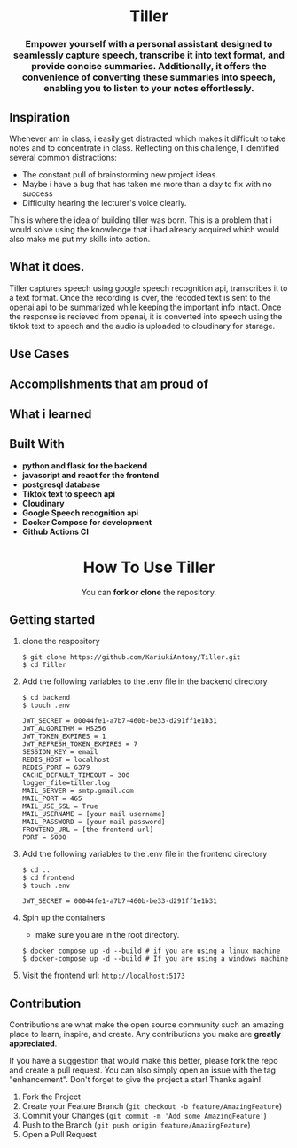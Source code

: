 <h1 align="center">Tiller</h1>
<h3 align="center">Empower yourself with a personal assistant designed to seamlessly capture speech, transcribe it into text format, and provide concise summaries. Additionally, it offers the convenience of converting these summaries into speech, enabling you to listen to your notes effortlessly.</h3>

## Inspiration

Whenever am in class, i easily get distracted which makes it difficult to take notes and to concentrate in class. Reflecting on this challenge, I identified several common distractions:

- The constant pull of brainstorming new project ideas.
- Maybe i have a bug that has taken me more than a day to fix with no success
- Difficulty hearing the lecturer's voice clearly.

This is where the idea of building tiller was born. This is a problem that i would solve using the knowledge that i had already acquired which would also make me put my skills into action.

## What it does.

Tiller captures speech using google speech recognition api, transcribes it to a text format. Once the recording is over, the recoded text is sent to the openai api to be summarized while keeping the important info intact. Once the response is recieved from openai, it is converted into speech using the tiktok text to speech and the audio is uploaded to cloudinary for starage.

## Use Cases

## Accomplishments that am proud of

## What i learned

## Built With

- **python and flask for the backend**
- **javascript and react for the frontend**
- **postgresql database**
- **Tiktok text to speech api**
- **Cloudinary**
- **Google Speech recognition api**
- **Docker Compose for development**
- **Github Actions CI**

<div align="center">
  <h1>How To Use Tiller </h1>
  <p> You can <b>fork or clone</b> the repository.</p> 
</div>

## Getting started

1. clone the respository
   ```shell
   $ git clone https://github.com/KariukiAntony/Tiller.git
   $ cd Tiller
   ```
2. Add the following variables to the .env file in the backend directory

   ```shell
   $ cd backend
   $ touch .env
   ```

   ```
   JWT_SECRET = 00044fe1-a7b7-460b-be33-d291ff1e1b31
   JWT_ALGORITHM = HS256
   JWT_TOKEN_EXPIRES = 1
   JWT_REFRESH_TOKEN_EXPIRES = 7
   SESSION_KEY = email
   REDIS_HOST = localhost
   REDIS_PORT = 6379
   CACHE_DEFAULT_TIMEOUT = 300
   logger_file=tiller.log
   MAIL_SERVER = smtp.gmail.com
   MAIL_PORT = 465
   MAIL_USE_SSL = True
   MAIL_USERNAME = [your mail username]
   MAIL_PASSWORD = [your mail password]
   FRONTEND_URL = [the frontend url]
   PORT = 5000

3. Add the following variables to the .env file in the frontend directory
   ```shell
   $ cd ..
   $ cd frontend
   $ touch .env
   ```
   ```
   JWT_SECRET = 00044fe1-a7b7-460b-be33-d291ff1e1b31
   ```

4. Spin up the containers
   - make sure you are in the root directory.
   ```shell
   $ docker compose up -d --build # if you are using a linux machine
   $ docker-compose up -d --build # If you are using a windows machine
   ```
5. Visit the frontend url: `http://localhost:5173`



## Contribution
Contributions are what make the open source community such an amazing place to learn, inspire, and create. Any contributions you make are **greatly appreciated**.

If you have a suggestion that would make this better, please fork the repo and create a pull request. You can also simply open an issue with the tag "enhancement".
Don't forget to give the project a star! Thanks again!

1. Fork the Project
2. Create your Feature Branch (`git checkout -b feature/AmazingFeature`)
3. Commit your Changes (`git commit -m 'Add some AmazingFeature'`)
4. Push to the Branch (`git push origin feature/AmazingFeature`)
5. Open a Pull Request